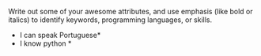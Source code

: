 Write out some of your awesome attributes, and use emphasis (like bold or italics) to identify keywords, programming languages, or skills.

* I can speak Portuguese*
* I know python *
